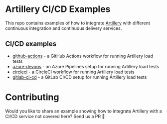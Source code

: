 # Artillery CI/CD Examples

This repo contains examples of how to integrate [Artillery](https://artillery.io/) with different continuous integration and continuous delivery services.

## CI/CD examples

- [github-actions](./github-actions) - a GitHub Actions workflow for running Artillery load tests
- [azure-devops](./azure-devops) - an Azure Pipelines setup for running Artillery load tests
- [circleci](./circleci) - a CircleCI workflow for running Artillery load tests
- [gitlab-ci-cd](./gitlab-ci-cd) - a GitLab CI/CD setup for running Artillery load tests

# Contributing

Would you like to share an example showing how to integrate Artillery with a CI/CD service not covered here? Send us a PR 💜
